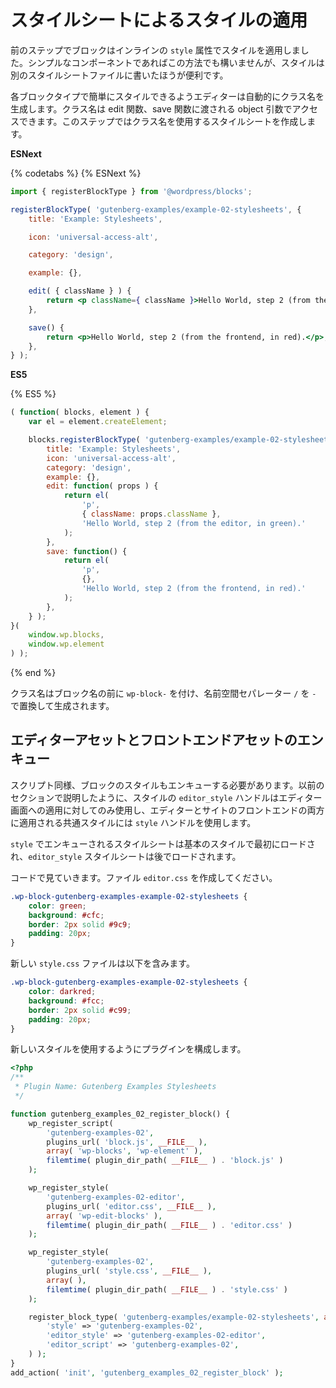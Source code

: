 <!-- 
# Applying Styles From a Stylesheet
 -->
# スタイルシートによるスタイルの適用

<!-- 
In the previous step, the block had applied its own styles by an inline `style` attribute. While this might be adequate for very simple components, you will quickly find that it becomes easier to write your styles by extracting them to a separate stylesheet file.

The editor will automatically generate a class name for each block type to simplify styling. It can be accessed from the object argument passed to the edit and save functions. In step 2, we will create a stylesheet to use that class name.
 -->

前のステップでブロックはインラインの `style` 属性でスタイルを適用しました。シンプルなコンポーネントであればこの方法でも構いませんが、スタイルは別のスタイルシートファイルに書いたほうが便利です。

各ブロックタイプで簡単にスタイルできるようエディターは自動的にクラス名を生成します。クラス名は edit 関数、save 関数に渡される object 引数でアクセスできます。このステップではクラス名を使用するスタイルシートを作成します。

**ESNext**

{% codetabs %}
{% ESNext %}
```jsx
import { registerBlockType } from '@wordpress/blocks';

registerBlockType( 'gutenberg-examples/example-02-stylesheets', {
	title: 'Example: Stylesheets',

	icon: 'universal-access-alt',

	category: 'design',

	example: {},

	edit( { className } ) {
		return <p className={ className }>Hello World, step 2 (from the editor, in green).</p>;
	},

	save() {
		return <p>Hello World, step 2 (from the frontend, in red).</p>;
	},
} );
```

**ES5**

{% ES5 %}
```js
( function( blocks, element ) {
	var el = element.createElement;

	blocks.registerBlockType( 'gutenberg-examples/example-02-stylesheets', {
		title: 'Example: Stylesheets',
		icon: 'universal-access-alt',
		category: 'design',
		example: {},
		edit: function( props ) {
			return el(
				'p',
				{ className: props.className },
				'Hello World, step 2 (from the editor, in green).'
			);
		},
		save: function() {
			return el(
				'p',
				{},
				'Hello World, step 2 (from the frontend, in red).'
			);
		},
	} );
}(
	window.wp.blocks,
	window.wp.element
) );
```
{% end %}

<!-- 
The class name is generated using the block's name prefixed with `wp-block-`, replacing the `/` namespace separator with a single `-`.
 -->
クラス名はブロック名の前に `wp-block-` を付け、名前空間セパレーター `/` を `-` で置換して生成されます。

<!-- 
## Enqueueing Editor and Front end Assets

Like scripts, you need to enqueue your block's styles. As explained in the section before, you use the `editor_style` handle for styles only relevant in the editor, and the `style` handle for common styles applied both in the editor and the front of your site.

The stylesheets enqueued by `style` are the base styles and are loaded first. The `editor` stylesheet will be loaded after it.

Let's move on into code. Create a file called `editor.css`:
 -->
## エディターアセットとフロントエンドアセットのエンキュー

スクリプト同様、ブロックのスタイルもエンキューする必要があります。以前のセクションで説明したように、スタイルの `editor_style` ハンドルはエディター画面への適用に対してのみ使用し、エディターとサイトのフロントエンドの両方に適用される共通スタイルには `style` ハンドルを使用します。

`style` でエンキューされるスタイルシートは基本のスタイルで最初にロードされ、`editor_style` スタイルシートは後でロードされます。

コードで見ていきます。ファイル `editor.css` を作成してください。

```css
.wp-block-gutenberg-examples-example-02-stylesheets {
	color: green;
	background: #cfc;
	border: 2px solid #9c9;
	padding: 20px;
}
```
<!-- 
And a new `style.css` file containing:
 -->
新しい `style.css` ファイルは以下を含みます。

```css
.wp-block-gutenberg-examples-example-02-stylesheets {
	color: darkred;
	background: #fcc;
	border: 2px solid #c99;
	padding: 20px;
}
```
<!-- 
Configure your plugin to use these new styles:
 -->
新しいスタイルを使用するようにプラグインを構成します。

```php
<?php
/**
 * Plugin Name: Gutenberg Examples Stylesheets
 */

function gutenberg_examples_02_register_block() {
	wp_register_script(
		'gutenberg-examples-02',
		plugins_url( 'block.js', __FILE__ ),
		array( 'wp-blocks', 'wp-element' ),
		filemtime( plugin_dir_path( __FILE__ ) . 'block.js' )
	);

	wp_register_style(
		'gutenberg-examples-02-editor',
		plugins_url( 'editor.css', __FILE__ ),
		array( 'wp-edit-blocks' ),
		filemtime( plugin_dir_path( __FILE__ ) . 'editor.css' )
	);

	wp_register_style(
		'gutenberg-examples-02',
		plugins_url( 'style.css', __FILE__ ),
		array( ),
		filemtime( plugin_dir_path( __FILE__ ) . 'style.css' )
	);

	register_block_type( 'gutenberg-examples/example-02-stylesheets', array(
		'style' => 'gutenberg-examples-02',
		'editor_style' => 'gutenberg-examples-02-editor',
		'editor_script' => 'gutenberg-examples-02',
	) );
}
add_action( 'init', 'gutenberg_examples_02_register_block' );
```
